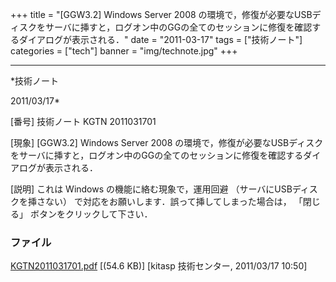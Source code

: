 ﻿+++
title = "[GGW3.2] Windows Server 2008 の環境で，修復が必要なUSBディスクをサーバに挿すと，ログオン中のGGの全てのセッションに修復を確認するダイアログが表示される．"
date = "2011-03-17"
tags = ["技術ノート"]
categories = ["tech"]
banner = "img/technote.jpg"
+++

-----------------------------------------------------------------------------------------------------------------------------

*技術ノート

2011/03/17*


[番号]
技術ノート KGTN 2011031701

[現象]
[GGW3.2] Windows Server 2008
の環境で，修復が必要なUSBディスクをサーバに挿すと，ログオン中のGGの全てのセッションに修復を確認するダイアログが表示される．

[説明]
これは Windows の機能に絡む現象で，運用回避
（サーバにUSBディスクを挿さない）
で対応をお願いします．誤って挿してしまった場合は， 「閉じる」
ボタンをクリックして下さい．


### ファイル

 
 


[KGTN2011031701.pdf](http://techreport.kitasp.net/attachments/download/521/KGTN2011031701.pdf)
 [(54.6 KB)] [kitasp 技術センター, 2011/03/17
10:50]


 


 


